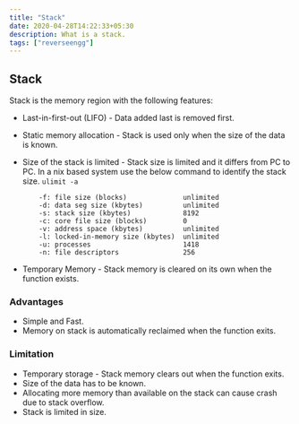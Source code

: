 ```yaml
---
title: "Stack"
date: 2020-04-28T14:22:33+05:30
description: What is a stack.
tags: ["reverseengg"]
---
```


## Stack 

Stack is the memory region with the following features: 

* Last-in-first-out (LIFO) - Data added last is removed first.
* Static memory allocation - Stack is used only when the size of the data is known.
* Size of the stack is limited - Stack size is limited and it differs from PC to PC. In a nix based system use the below command to identify the stack size.
	```ulimit -a ```

	``` -t: cpu time (seconds)              unlimited
		-f: file size (blocks)              unlimited
		-d: data seg size (kbytes)          unlimited
		-s: stack size (kbytes)             8192
		-c: core file size (blocks)         0
		-v: address space (kbytes)          unlimited
		-l: locked-in-memory size (kbytes)  unlimited
		-u: processes                       1418
		-n: file descriptors                256
	```
* Temporary Memory - Stack memory is cleared on its own when the function exists.

### Advantages

* Simple and Fast.
* Memory on stack is automatically reclaimed when the function exits.

### Limitation

* Temporary storage - Stack memory clears out when the function exits.
* Size of the data has to be known. 
* Allocating more memory than available on the stack can cause crash due to stack overflow.
* Stack is limited in size. 
